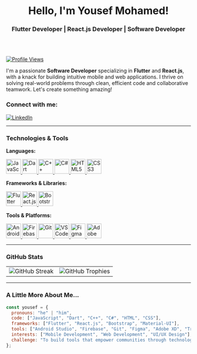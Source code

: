 <div align="center">
  <h1>Hello, I'm Yousef Mohamed!</h1>
  <h3>Flutter Developer | React.js Developer | Software Developer</h3>
</div>
<br>
<br>

[![Profile Views](https://komarev.com/ghpvc/?username=yousefkhalaf0&color=000000&style=plastic)](https://github.com/yousefkhalaf0)

I'm a passionate **Software Developer** specializing in **Flutter** and **React.js**, with a knack for building intuitive mobile and web applications. I thrive on solving real-world problems through clean, efficient code and collaborative teamwork. Let's create something amazing!

###  Connect with me:

[![LinkedIn](https://img.shields.io/badge/LinkedIn-Connect-blue?style=for-the-badge&logo=linkedin)](https://www.linkedin.com/in/yousefkhalaf0)

---

###  Technologies & Tools

**Languages:**

<a href="https://developer.mozilla.org/en-US/docs/Web/JavaScript" target="_blank">
    <img src="https://upload.wikimedia.org/wikipedia/commons/6/6a/JavaScript-logo.png" alt="JavaScript" style="width: 40px; height: 40px;">
</a>
<a href="https://dart.dev/" target="_blank">
    <img src="https://upload.wikimedia.org/wikipedia/commons/7/7e/Dart-logo.png" alt="Dart" style="width: 40px; height: 40px;">
</a>
<a href="https://isocpp.org/" target="_blank">
    <img src="https://upload.wikimedia.org/wikipedia/commons/1/18/ISO_C%2B%2B_Logo.svg" alt="C++" style="width: 40px; height: 40px;">
</a>
<a href="https://learn.microsoft.com/en-us/dotnet/csharp/" target="_blank">
    <img src="https://upload.wikimedia.org/wikipedia/commons/4/4f/Csharp_Logo.png" alt="C#" style="width: 40px; height: 40px;">
</a>
<a href="https://developer.mozilla.org/en-US/docs/Web/HTML" target="_blank">
    <img src="https://upload.wikimedia.org/wikipedia/commons/6/61/HTML5_logo_and_wordmark.svg" alt="HTML5" style="width: 40px; height: 40px;">
</a>
<a href="https://developer.mozilla.org/en-US/docs/Web/CSS" target="_blank">
    <img src="https://upload.wikimedia.org/wikipedia/commons/d/d5/CSS3_logo_and_wordmark.svg" alt="CSS3" style="width: 40px; height: 40px;">
</a>

**Frameworks & Libraries:**  

<a href="https://flutter.dev/" target="_blank">
    <img src="https://upload.wikimedia.org/wikipedia/commons/1/17/Google-flutter-logo.png" alt="Flutter" style="height: 40px;">
</a>
<a href="https://react.dev/" target="_blank">
    <img src="https://upload.wikimedia.org/wikipedia/commons/a/a7/React-icon.svg" alt="React.js" style="width: 40px; height: 40px;">
</a>
<a href="https://getbootstrap.com/" target="_blank">
    <img src="https://upload.wikimedia.org/wikipedia/commons/b/b2/Bootstrap_logo.svg" alt="Bootstrap" style="width: 40px; height: 40px;">
</a>

**Tools & Platforms:**  

<a href="https://developer.android.com/studio" target="_blank">
    <img src="https://upload.wikimedia.org/wikipedia/commons/9/92/Android_Studio_Trademark.svg" alt="Android Studio" style="height: 40px;">
</a>
<a href="https://firebase.google.com/" target="_blank">
    <img src="https://upload.wikimedia.org/wikipedia/commons/3/37/Firebase_Logo.svg" alt="Firebase" style="height: 40px;">
</a>
<a href="https://git-scm.com/" target="_blank">
    <img src="https://upload.wikimedia.org/wikipedia/commons/e/e0/Git-logo.svg" alt="Git" style="height: 40px;">
</a>
<a href="https://code.visualstudio.com/" target="_blank">
    <img src="https://upload.wikimedia.org/wikipedia/commons/9/9a/Visual_Studio_Code_1.35_icon.svg" alt="VS Code" style="width: 40px; height: 40px;">
</a>
<a href="https://www.figma.com/" target="_blank">
    <img src="https://upload.wikimedia.org/wikipedia/commons/3/33/Figma-logo.svg" alt="Figma" style="width: 40px; height: 40px;">
</a>
<a href="https://www.adobe.com/products/xd.html" target="_blank">
    <img src="https://upload.wikimedia.org/wikipedia/commons/c/c2/Adobe_XD_CC_icon.svg" alt="Adobe XD" style="width: 40px; height: 40px;">
</a>

---

###  GitHub Stats

<table align="center">
  <tr>
    <td>
      <img src="https://github-readme-streak-stats.herokuapp.com?user=yousefkhalaf0&theme=graywhite&hide_border=true" alt="GitHub Streak" />
    </td>
    <td>
      <img src="https://github-profile-trophy.vercel.app/?username=yousefkhalaf0&theme=graywhite&row=2&column=3" alt="GitHub Trophies" />
    </td>
  </tr>
</table>

---

###  A Little More About Me...

```javascript
const yousef = {
  pronouns: "he" | "him",
  code: ["JavaScript", "Dart", "C++", "C#", "HTML", "CSS"],
  frameworks: ["Flutter", "React.js", "Bootstrap", "Material-UI"],
  tools: ["Android Studio", "Firebase", "Git", "Figma", "Adobe XD", "Trello", "Slack"],
  interests: ["Mobile Development", "Web Development", "UI/UX Design"],
  challenge: "To build tools that empower communities through technology!"
};
